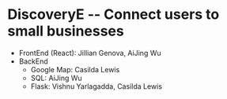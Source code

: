# DiscoveryE -- Connect users to small businesses  
* FrontEnd (React): Jillian Genova, AiJing Wu  
* BackEnd  
   * Google Map: Casilda Lewis  
   * SQL: AiJing Wu  
   * Flask: Vishnu Yarlagadda, Casilda Lewis  
